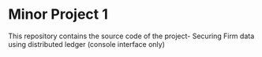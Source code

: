 # Minor Project 1
This repository contains the source code of the project- Securing Firm data using distributed ledger (console interface only)
